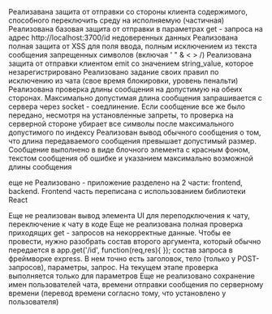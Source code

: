 Реализавана защита от отправки со стороны клиента содержимого, способного переключить среду на исполняемую (частичная)
Реализована базовая защита от отправки в параметрах get - запроса на адрес http://localhost:3700/id недоверенных данных
Реализована полная защита от XSS для поля ввода, полным исключением из текста сообщения запрещенных символов (включая ' " & < > /)
Реализована защита от отправки клиентом emit со значением string_value, которое незарегистрировано
Реализовано задание своих правил по исключению из чата (свое время блокировки, уровень пенальти)
Реализована проверка длины сообщения на допустимую на обеих сторонах. Максимально допустимая длина сообщения запрашивается с сервера через socket - соедлинение. Если сообщение все же было передано, несмотря на установленные запреты, то проверка на серверной стороне убирает все символы после максимального допустимого по индексу
Реализован вывод обычного сообщения о том, что длина передаваемого сообщения превышает допустимый размер. Сообщение выполнено в виде блочного элемента с красным фоном, текстом сообщения об ошибке и указанием максимально возможной длины сообщения



еще не Реализовано - приложение разделено на 2 части: frontend, backend. Frontend часть переписана с использованием библиотеки React

Еще не реализован вывод элемента UI для переподключения к чату, переключение к чату в коде
Еще не реализована полная проверка приходящих get - запросов на некорректные данные. Чтобы ее провести, нужно разобрать состав второго аргумента, который обычно передается в app.get('/id', function(req,res){ }); состав запроса в фреймворке express. В нем точно есть заголовок, тело (только у POST-запросов), параметры, запрос. На текущем этапе проверка выполняется только для параметров
Еще не реализовано сохранение имен пользователей чата, времени отправки сообщения по серверному времени (перевод времени согласно тому, что установлено у пользователя)
